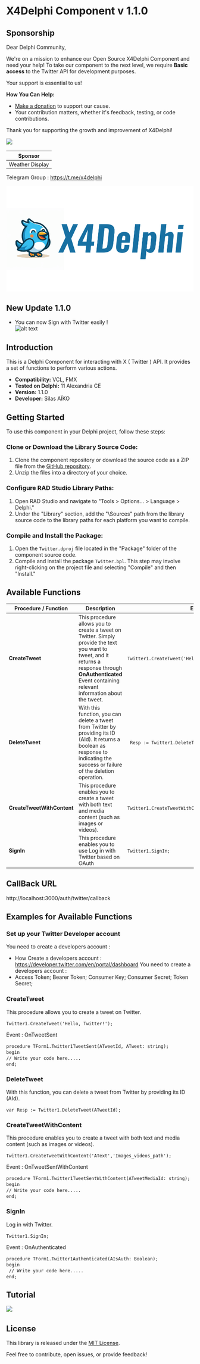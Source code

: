 # X4Delphi Component v 1.1.0

## Sponsorship

Dear Delphi Community,

We're on a mission to enhance our Open Source X4Delphi Component and need your help! To take our component to the next level, we require **Basic access** to the Twitter API for development purposes.

Your support is essential to us!

**How You Can Help:**
- [Make a donation](https://paypal.me/testmgs) to support our cause.
- Your contribution matters, whether it's feedback, testing, or code contributions.

Thank you for supporting the growth and improvement of X4Delphi!

![](https://geps.dev/progress/96)

| Sponsor   |
|---------------|
| Weather Display   |




Telegram Group : https://t.me/x4delphi

![alt text](Assets/logo_01_g.png)

## New Update 1.1.0 
- You can now Sign with Twitter easily !       
![alt text](https://cdn.cms-twdigitalassets.com/content/dam/developer-twitter/auth-docs/sign-in-with-twitter-gray.png.twimg.1920.png)

## Introduction
This is a Delphi Component for interacting with  X ( Twitter ) API. It provides a set of functions to perform various actions.

- **Compatibility:** VCL, FMX
- **Tested on Delphi:** 11 Alexandria CE
- **Version:** 1.1.0 
- **Developer:** Silas AÏKO 

## Getting Started
To use this component in your Delphi project, follow these steps:

### Clone or Download the Library Source Code:

1. Clone the component repository or download the source code as a ZIP file from the [GitHub repository](https://github.com/aso14/Twitter.git).
2. Unzip the files into a directory of your choice.

### Configure RAD Studio Library Paths:

1. Open RAD Studio and navigate to "Tools > Options... > Language > Delphi."
2. Under the "Library" section, add the "\Sources" path from the library source code to the library paths for each platform you want to compile.

### Compile and Install the Package:

1. Open the `Twitter.dproj` file located in the "Package" folder of the component source code.
2. Compile and install the package `Twitter.bpl`. This step may involve right-clicking on the project file and selecting "Compile" and then "Install."

## Available Functions

| Procedure / Function                   | Description                                          | Example Usage
|-----------------------------|------------------------------------------------------|--------------
| **CreateTweet**                   | This procedure allows you to create a tweet on Twitter. Simply provide the text you want to tweet, and it returns a response through **OnAuthenticated** Event containing relevant information about the tweet. | `Twitter1.CreateTweet('Hello, Twitter!');`
| **DeleteTweet**                  | With this function, you can delete a tweet from Twitter by providing its ID (AId). It returns a boolean as response to indicating the success or failure of the deletion operation.| ` Resp := Twitter1.DeleteTweet(TweetId);`
| **CreateTweetWithContent**             | This procedure enables you to create a tweet with both text and media content (such as images or videos). | `Twitter1.CreateTweetWithContent('AText','Images_videos_path');`
| **SignIn**             | This procedure enables you to use Log in with Twitter based on OAuth | `Twitter1.SignIn;`

## CallBack URL 

http://localhost:3000/auth/twitter/callback

## Examples for Available Functions

### Set up your Twitter Developer account
You need to create a developers account :
- How Create a developers account : https://developer.twitter.com/en/portal/dashboard  You need to create a developers account :
- Access Token; Bearer Token; Consumer Key; Consumer Secret; Token Secret; 

### CreateTweet
This procedure allows you to create a tweet on Twitter.
```delphi
Twitter1.CreateTweet('Hello, Twitter!');
```
Event : OnTweetSent
```delphi
procedure TForm1.Twitter1TweetSent(ATweetId, ATweet: string);
begin
// Write your code here.....
end;
```

### DeleteTweet
With this function, you can delete a tweet from Twitter by providing its ID (AId).
```delphi
var Resp := Twitter1.DeleteTweet(ATweetId);
```

### CreateTweetWithContent
This procedure enables you to create a tweet with both text and media content (such as images or videos).
```delphi
Twitter1.CreateTweetWithContent('AText','Images_videos_path');
```
Event : OnTweetSentWithContent
```delphi
procedure TForm1.Twitter1TweetSentWithContent(ATweetMediaId: string);
begin
// Write your code here.....
end;
```
### SignIn
Log in with Twitter.
```delphi
Twitter1.SignIn;
```
Event : OnAuthenticated
```delphi
procedure TForm1.Twitter1Authenticated(AIsAuth: Boolean);
begin
 // Write your code here.....
end;
```

## Tutorial 


[![](https://img.youtube.com/vi/mty8Fkn3jqs/0.jpg)](https://www.youtube.com/watch?v=mty8Fkn3jqs)

## License
This library is released under the [MIT License](LICENSE).

Feel free to contribute, open issues, or provide feedback!
